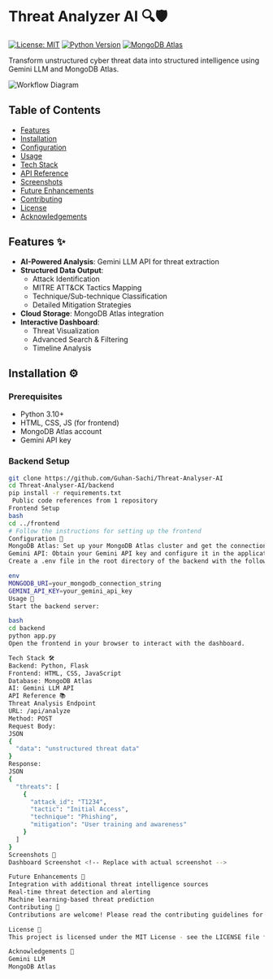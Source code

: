 # Threat Analyzer AI 🔍🛡️

[![License: MIT](https://img.shields.io/badge/License-MIT-yellow.svg)](https://opensource.org/licenses/MIT)
[![Python Version](https://img.shields.io/badge/Python-3.10%2B-blue.svg)](https://www.python.org/)
[![MongoDB Atlas](https://img.shields.io/badge/MongoDB-Cloud-green.svg)](https://www.mongodb.com/atlas)

Transform unstructured cyber threat data into structured intelligence using Gemini LLM and MongoDB Atlas.

![Workflow Diagram](https://via.placeholder.com/800x400.png?text=Threat+Processing+Workflow) <!-- Replace with actual diagram -->

## Table of Contents
- [Features](#features)
- [Installation](#installation)
- [Configuration](#configuration)
- [Usage](#usage)
- [Tech Stack](#tech-stack)
- [API Reference](#api-reference)
- [Screenshots](#screenshots)
- [Future Enhancements](#future-enhancements)
- [Contributing](#contributing)
- [License](#license)
- [Acknowledgements](#acknowledgements)

## Features ✨
- **AI-Powered Analysis**: Gemini LLM API for threat extraction
- **Structured Data Output**:
  - Attack Identification
  - MITRE ATT&CK Tactics Mapping
  - Technique/Sub-technique Classification
  - Detailed Mitigation Strategies
- **Cloud Storage**: MongoDB Atlas integration
- **Interactive Dashboard**:
  - Threat Visualization
  - Advanced Search & Filtering
  - Timeline Analysis

## Installation ⚙️

### Prerequisites
- Python 3.10+
- HTML, CSS, JS (for frontend)
- MongoDB Atlas account
- Gemini API key

### Backend Setup
```bash
git clone https://github.com/Guhan-Sachi/Threat-Analyser-AI
cd Threat-Analyser-AI/backend
pip install -r requirements.txt
 Public code references from 1 repository
Frontend Setup
bash
cd ../frontend
# Follow the instructions for setting up the frontend
Configuration 🔧
MongoDB Atlas: Set up your MongoDB Atlas cluster and get the connection string.
Gemini API: Obtain your Gemini API key and configure it in the application.
Create a .env file in the root directory of the backend with the following content:

env
MONGODB_URI=your_mongodb_connection_string
GEMINI_API_KEY=your_gemini_api_key
Usage 🚀
Start the backend server:

bash
cd backend
python app.py
Open the frontend in your browser to interact with the dashboard.

Tech Stack 🛠️
Backend: Python, Flask
Frontend: HTML, CSS, JavaScript
Database: MongoDB Atlas
AI: Gemini LLM API
API Reference 📚
Threat Analysis Endpoint
URL: /api/analyze
Method: POST
Request Body:
JSON
{
  "data": "unstructured threat data"
}
Response:
JSON
{
  "threats": [
    {
      "attack_id": "T1234",
      "tactic": "Initial Access",
      "technique": "Phishing",
      "mitigation": "User training and awareness"
    }
  ]
}
Screenshots 📸
Dashboard Screenshot <!-- Replace with actual screenshot -->

Future Enhancements 🚀
Integration with additional threat intelligence sources
Real-time threat detection and alerting
Machine learning-based threat prediction
Contributing 🤝
Contributions are welcome! Please read the contributing guidelines for more information.

License 📄
This project is licensed under the MIT License - see the LICENSE file for details.

Acknowledgements 🙏
Gemini LLM
MongoDB Atlas
